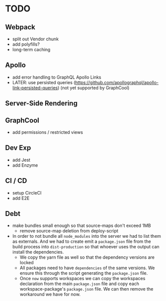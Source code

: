 # TODO

## Webpack

* split out Vendor chunk
* add polyfills?
* long-term caching

## Apollo

* add error handling to GraphQL Apollo Links
* LATER: use persisted queries (https://github.com/apollographql/apollo-link-persisted-queries) (not yet supported by GraphCool)

## Server-Side Rendering

## GraphCool

* add permissions / restricted views

## Dev Exp

* add Jest
* add Enzyme

## CI / CD

* setup CircleCI
* add E2E

## Debt

* make bundles small enough so that source-maps don't exceed 1MB
  * remove source-map deletion from deploy-script
* In order to not bundle all `node_modules` into the server we had to list them as externals. And we had to create emit a `package.json` file from the build process into `dist-production` so that whoever uses the output can install the dependencies.
  * We copy the yarn file as well so that the dependency versions are locked
  * All packages need to have `dependencies` of the same versions. We ensure this through the script generating the `package.json` file.
  * Once `now` supports workspaces we can copy the workspaces declaration from the main `package.json` file and copy each workspace-package's `package.json` file. We can then remove the workaround we have for now.
